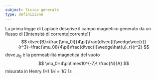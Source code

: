 ```yaml
---
subject: fisica generale
type: definizione
---
```

La prima legge di Laplace descrive il campo magnetico generato da un flusso di [[Intensità di corrente|corrente]]
$$
d\vec{B}=\frac{\mu_0i}{4\pi}\frac{d\vec{l}\wedge\vec{r}}{r^3}=\frac{\mu_0i}{4\pi}\frac{d\vec{l}\wedge\hat{u}_r}{r^2}
$$
dove $\mu_0$ è la permeabilità magnetica del vuoto
$$
\mu_0=4\pi\times10^{-7}\ \frac{N}{A}
$$
misurata in Henry (H) $1H=1\Omega\ 1s$